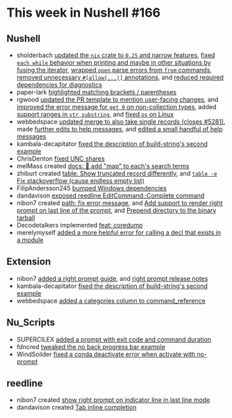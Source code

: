 # This week in Nushell #166

## Nushell

- sholderbach [updated the `nix` crate to `0.25` and narrow features](https://github.com/nushell/nushell/pull/6924),  [fixed `each while` behavior when printing and maybe in other situations by fusing the iterator](https://github.com/nushell/nushell/pull/6897), [wrapped `open` parse errors from `from` commands](https://github.com/nushell/nushell/pull/6877), [removed unnecessary `#[allow(...)]` annotations](https://github.com/nushell/nushell/pull/6870), and [reduced required dependencies for diagnostics](https://github.com/nushell/nushell/pull/6648)
- paper-lark [highlighted matching brackets / parentheses](https://github.com/nushell/nushell/pull/6655)
- rgwood [updated the PR template to mention user-facing changes](https://github.com/nushell/nushell/pull/6923), and [improved the error message for `get 0` on non-collection types](https://github.com/nushell/nushell/pull/6892), added [support ranges in `str substring`](https://github.com/nushell/nushell/pull/6867), and [fixed `ps` on Linux](https://github.com/nushell/nushell/pull/6858)
- webbedspace [updated merge to also take single records (closes #5281)](https://github.com/nushell/nushell/pull/6919), made [further edits to help messages](https://github.com/nushell/nushell/pull/6913), and [edited a small handful of help messages](https://github.com/nushell/nushell/pull/6868)
- kambala-decapitator [fixed the description of build-string's second example](https://github.com/nushell/nushell/pull/6912)
- ChrisDenton [fixed UNC shares](https://github.com/nushell/nushell/pull/6824)
- melMass created [docs: 📝 add "map" to each's search terms](https://github.com/nushell/nushell/pull/6903)
- zhiburt created [table: Show truncated record differently](https://github.com/nushell/nushell/pull/6884), and [`table -e` Fix stackoverflow (cause endless empty list)](https://github.com/nushell/nushell/pull/6847)
- FilipAndersson245 [bumped Windows dependencies](https://github.com/nushell/nushell/pull/6865)
- dandavison [exposed reedline EditCommand::Complete command](https://github.com/nushell/nushell/pull/6863)
- nibon7 created [path: fix error message](https://github.com/nushell/nushell/pull/6860), and [Add support to render right prompt on last line of the prompt](https://github.com/nushell/nushell/pull/6781), and [Prepend directory to the binary tarball](https://github.com/nushell/nushell/pull/6701)
- Decodetalkers implemented [feat: coredump](https://github.com/nushell/nushell/pull/6791)
- merelymyself [added a more helpful error for calling a decl that exists in a module](https://github.com/nushell/nushell/pull/6752)

## Extension

- nibon7 [added a right prompt guide](https://github.com/nushell/nushell.github.io/pull/651), and [right prompt release notes](https://github.com/nushell/nushell.github.io/pull/650)
- kambala-decapitator [fixed the description of build-string's second example](https://github.com/nushell/nushell.github.io/pull/649)
- webbedspace [added a categories column to command_reference](https://github.com/nushell/nushell.github.io/pull/646)


## Nu_Scripts

- SUPERCILEX [added a prompt with exit code and command duration](https://github.com/nushell/nu_scripts/pull/309)
- fdncred [tweaked the no back progress bar example](https://github.com/nushell/nu_scripts/pull/308)
- WindSoilder [fixed a conda deactivate error when activate with no-prompt](https://github.com/nushell/nu_scripts/pull/307)


## reedline

- nibon7 created [show right prompt on indicator line in last line mode](https://github.com/nushell/reedline/pull/501)
- dandavison created [Tab inline completion](https://github.com/nushell/reedline/pull/498)